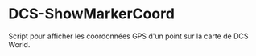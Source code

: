 # DCS-ShowMarkerCoord
Script pour afficher les coordonnées GPS d'un point sur la carte de DCS World.
